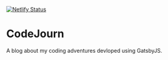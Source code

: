 [![Netlify Status](https://api.netlify.com/api/v1/badges/dac488fc-6f2f-486c-845c-92cc5429296a/deploy-status)](https://app.netlify.com/sites/codejourn/deploys)

# CodeJourn

A blog about my coding adventures devloped using GatsbyJS.


